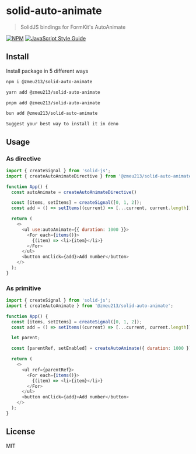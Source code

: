 # solid-auto-animate

> SolidJS bindings for FormKit's AutoAnimate

[![NPM](https://img.shields.io/npm/v/@zmeu213/solid-auto-animate.svg)](https://www.npmjs.com/package/@zmeu213/solid-auto-animate) [![JavaScript Style Guide](https://badgen.net/badge/code%20style/supreme)](https://www.npmjs.com/package/eslint-config-supreme)

## Install

Install package in 5 different ways

```bash
npm i @zmeu213/solid-auto-animate
```

```bash
yarn add @zmeu213/solid-auto-animate
```

```bash
pnpm add @zmeu213/solid-auto-animate
```

```bash
bun add @zmeu213/solid-auto-animate
```

```
Suggest your best way to install it in deno
```

## Usage

### As directive

```js
import { createSignal } from 'solid-js';
import { createAutoAnimateDirective } from '@zmeu213/solid-auto-animate';

function App() {
  const autoAnimate = createAutoAnimateDirective()

  const [items, setItems] = createSignal([0, 1, 2]);
  const add = () => setItems((current) => [...current, current.length]);

  return (
    <>
      <ul use:autoAnimate={{ duration: 1000 }}>
        <For each={items()}>
          {(item) => <li>{item}</li>}
        </For>
      </ul>
      <button onClick={add}>Add number</button>
    </>
  );
}
```

### As primitive

```js
import { createSignal } from 'solid-js';
import { createAutoAnimate } from '@zmeu213/solid-auto-animate';

function App() {
  const [items, setItems] = createSignal([0, 1, 2]);
  const add = () => setItems((current) => [...current, current.length])

  let parent;

  const [parentRef, setEnabled] = createAutoAnimate({ duration: 1000 })

  return (
    <>
      <ul ref={parentRef}>
        <For each={items()}>
          {(item) => <li>{item}</li>}
        </For>
      </ul>
      <button onClick={add}>Add number</button>
    </>
  );
}
```

## License

MIT
